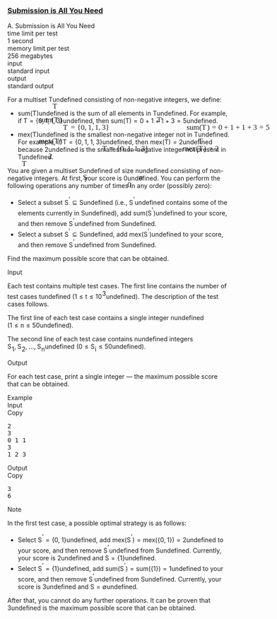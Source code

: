 <h3><a href="https://codeforces.com/contest/2130/problem/A" target="_blank" rel="noopener noreferrer">Submission is All You Need</a></h3>
<div class="header"><div class="title">A. Submission is All You Need</div><div class="time-limit"><div class="property-title">time limit per test</div>1 second</div><div class="memory-limit"><div class="property-title">memory limit per test</div>256 megabytes</div><div class="input-file input-standard"><div class="property-title">input</div>standard input</div><div class="output-file output-standard"><div class="property-title">output</div>standard output</div></div><div><p>For a multiset <span class="MathJax_Preview" style="color: inherit;"><span class="MJXp-math" id="MJXp-Span-1"><span class="MJXp-mi MJXp-italic" id="MJXp-Span-2">T</span></span></span><span class="MathJax MathJax_Processed" id="MathJax-Element-1-Frame" tabindex="0" style=""><nobr><span class="math" id="MathJax-Span-1"><span style="display: inline-block; position: relative; width: 0em; height: 0px; font-size: 122%;"><span style="position: absolute;"><span class="mrow" id="MathJax-Span-2"><span class="mi" id="MathJax-Span-3" style="font-family: MathJax_Math-italic;">T<span style="display: inline-block; overflow: hidden; height: 1px; width: 0.12em;"></span></span></span></span></span></span></nobr></span>undefined consisting of non-negative integers, we define:</p><ul> <li> <span class="MathJax_Preview" style="color: inherit;"><span class="MJXp-math" id="MJXp-Span-3"><span class="MJXp-mtext" id="MJXp-Span-4">sum</span><span class="MJXp-mo" id="MJXp-Span-5" style="margin-left: 0em; margin-right: 0em;">(</span><span class="MJXp-mi MJXp-italic" id="MJXp-Span-6">T</span><span class="MJXp-mo" id="MJXp-Span-7" style="margin-left: 0em; margin-right: 0em;">)</span></span></span><span class="MathJax MathJax_Processed" id="MathJax-Element-2-Frame" tabindex="0" style=""><nobr><span class="math" id="MathJax-Span-4"><span style="display: inline-block; position: relative; width: 0em; height: 0px; font-size: 122%;"><span style="position: absolute;"><span class="mrow" id="MathJax-Span-5"><span class="mtext" id="MathJax-Span-6" style="font-family: MathJax_Main;">sum</span><span class="mo" id="MathJax-Span-7" style="font-family: MathJax_Main;">(</span><span class="mi" id="MathJax-Span-8" style="font-family: MathJax_Math-italic;">T<span style="display: inline-block; overflow: hidden; height: 1px; width: 0.12em;"></span></span><span class="mo" id="MathJax-Span-9" style="font-family: MathJax_Main;">)</span></span></span></span></span></nobr></span>undefined is the sum of all elements in <span class="MathJax_Preview" style="color: inherit;"><span class="MJXp-math" id="MJXp-Span-8"><span class="MJXp-mi MJXp-italic" id="MJXp-Span-9">T</span></span></span><span class="MathJax MathJax_Processed" id="MathJax-Element-3-Frame" tabindex="0" style=""><nobr><span class="math" id="MathJax-Span-10"><span style="display: inline-block; position: relative; width: 0em; height: 0px; font-size: 122%;"><span style="position: absolute;"><span class="mrow" id="MathJax-Span-11"><span class="mi" id="MathJax-Span-12" style="font-family: MathJax_Math-italic;">T<span style="display: inline-block; overflow: hidden; height: 1px; width: 0.12em;"></span></span></span></span></span></span></nobr></span>undefined. For example, if <span class="MathJax_Preview" style="color: inherit;"><span class="MJXp-math" id="MJXp-Span-10"><span class="MJXp-mi MJXp-italic" id="MJXp-Span-11">T</span><span class="MJXp-mo" id="MJXp-Span-12" style="margin-left: 0.333em; margin-right: 0.333em;">=</span><span class="MJXp-mo" id="MJXp-Span-13" style="margin-left: 0em; margin-right: 0em;">{</span><span class="MJXp-mn" id="MJXp-Span-14">0</span><span class="MJXp-mo" id="MJXp-Span-15" style="margin-left: 0em; margin-right: 0.222em;">,</span><span class="MJXp-mn" id="MJXp-Span-16">1</span><span class="MJXp-mo" id="MJXp-Span-17" style="margin-left: 0em; margin-right: 0.222em;">,</span><span class="MJXp-mn" id="MJXp-Span-18">1</span><span class="MJXp-mo" id="MJXp-Span-19" style="margin-left: 0em; margin-right: 0.222em;">,</span><span class="MJXp-mn" id="MJXp-Span-20">3</span><span class="MJXp-mo" id="MJXp-Span-21" style="margin-left: 0em; margin-right: 0em;">}</span></span></span><span class="MathJax MathJax_Processed" id="MathJax-Element-4-Frame" tabindex="0" style=""><nobr><span class="math" id="MathJax-Span-13"><span style="display: inline-block; position: relative; width: 0em; height: 0px; font-size: 122%;"><span style="position: absolute;"><span class="mrow" id="MathJax-Span-14"><span class="mi" id="MathJax-Span-15" style="font-family: MathJax_Math-italic;">T<span style="display: inline-block; overflow: hidden; height: 1px; width: 0.12em;"></span></span><span class="mo" id="MathJax-Span-16" style="font-family: MathJax_Main; padding-left: 0.296em;">=</span><span class="mo" id="MathJax-Span-17" style="font-family: MathJax_Main; padding-left: 0.296em;">{</span><span class="mn" id="MathJax-Span-18" style="font-family: MathJax_Main;">0</span><span class="mo" id="MathJax-Span-19" style="font-family: MathJax_Main;">,</span><span class="mn" id="MathJax-Span-20" style="font-family: MathJax_Main; padding-left: 0.179em;">1</span><span class="mo" id="MathJax-Span-21" style="font-family: MathJax_Main;">,</span><span class="mn" id="MathJax-Span-22" style="font-family: MathJax_Main; padding-left: 0.179em;">1</span><span class="mo" id="MathJax-Span-23" style="font-family: MathJax_Main;">,</span><span class="mn" id="MathJax-Span-24" style="font-family: MathJax_Main; padding-left: 0.179em;">3</span><span class="mo" id="MathJax-Span-25" style="font-family: MathJax_Main;">}</span></span></span></span></span></nobr></span>undefined, then <span class="MathJax_Preview" style="color: inherit;"><span class="MJXp-math" id="MJXp-Span-22"><span class="MJXp-mtext" id="MJXp-Span-23">sum</span><span class="MJXp-mo" id="MJXp-Span-24" style="margin-left: 0em; margin-right: 0em;">(</span><span class="MJXp-mi MJXp-italic" id="MJXp-Span-25">T</span><span class="MJXp-mo" id="MJXp-Span-26" style="margin-left: 0em; margin-right: 0em;">)</span><span class="MJXp-mo" id="MJXp-Span-27" style="margin-left: 0.333em; margin-right: 0.333em;">=</span><span class="MJXp-mn" id="MJXp-Span-28">0</span><span class="MJXp-mo" id="MJXp-Span-29" style="margin-left: 0.267em; margin-right: 0.267em;">+</span><span class="MJXp-mn" id="MJXp-Span-30">1</span><span class="MJXp-mo" id="MJXp-Span-31" style="margin-left: 0.267em; margin-right: 0.267em;">+</span><span class="MJXp-mn" id="MJXp-Span-32">1</span><span class="MJXp-mo" id="MJXp-Span-33" style="margin-left: 0.267em; margin-right: 0.267em;">+</span><span class="MJXp-mn" id="MJXp-Span-34">3</span><span class="MJXp-mo" id="MJXp-Span-35" style="margin-left: 0.333em; margin-right: 0.333em;">=</span><span class="MJXp-mn" id="MJXp-Span-36">5</span></span></span><span class="MathJax MathJax_Processed" id="MathJax-Element-5-Frame" tabindex="0" style=""><nobr><span class="math" id="MathJax-Span-26"><span style="display: inline-block; position: relative; width: 0em; height: 0px; font-size: 122%;"><span style="position: absolute;"><span class="mrow" id="MathJax-Span-27"><span class="mtext" id="MathJax-Span-28" style="font-family: MathJax_Main;">sum</span><span class="mo" id="MathJax-Span-29" style="font-family: MathJax_Main;">(</span><span class="mi" id="MathJax-Span-30" style="font-family: MathJax_Math-italic;">T<span style="display: inline-block; overflow: hidden; height: 1px; width: 0.12em;"></span></span><span class="mo" id="MathJax-Span-31" style="font-family: MathJax_Main;">)</span><span class="mo" id="MathJax-Span-32" style="font-family: MathJax_Main; padding-left: 0.296em;">=</span><span class="mn" id="MathJax-Span-33" style="font-family: MathJax_Main; padding-left: 0.296em;">0</span><span class="mo" id="MathJax-Span-34" style="font-family: MathJax_Main; padding-left: 0.237em;">+</span><span class="mn" id="MathJax-Span-35" style="font-family: MathJax_Main; padding-left: 0.237em;">1</span><span class="mo" id="MathJax-Span-36" style="font-family: MathJax_Main; padding-left: 0.237em;">+</span><span class="mn" id="MathJax-Span-37" style="font-family: MathJax_Main; padding-left: 0.237em;">1</span><span class="mo" id="MathJax-Span-38" style="font-family: MathJax_Main; padding-left: 0.237em;">+</span><span class="mn" id="MathJax-Span-39" style="font-family: MathJax_Main; padding-left: 0.237em;">3</span><span class="mo" id="MathJax-Span-40" style="font-family: MathJax_Main; padding-left: 0.296em;">=</span><span class="mn" id="MathJax-Span-41" style="font-family: MathJax_Main; padding-left: 0.296em;">5</span></span></span></span></span></nobr></span>undefined.<p> </p></li><li> <span class="MathJax_Preview" style="color: inherit;"><span class="MJXp-math" id="MJXp-Span-37"><span class="MJXp-mtext" id="MJXp-Span-38">mex</span><span class="MJXp-mo" id="MJXp-Span-39" style="margin-left: 0em; margin-right: 0em;">(</span><span class="MJXp-mi MJXp-italic" id="MJXp-Span-40">T</span><span class="MJXp-mo" id="MJXp-Span-41" style="margin-left: 0em; margin-right: 0em;">)</span></span></span><span class="MathJax MathJax_Processed" id="MathJax-Element-6-Frame" tabindex="0" style=""><nobr><span class="math" id="MathJax-Span-42"><span style="display: inline-block; position: relative; width: 0em; height: 0px; font-size: 122%;"><span style="position: absolute;"><span class="mrow" id="MathJax-Span-43"><span class="mtext" id="MathJax-Span-44" style="font-family: MathJax_Main;">mex</span><span class="mo" id="MathJax-Span-45" style="font-family: MathJax_Main;">(</span><span class="mi" id="MathJax-Span-46" style="font-family: MathJax_Math-italic;">T<span style="display: inline-block; overflow: hidden; height: 1px; width: 0.12em;"></span></span><span class="mo" id="MathJax-Span-47" style="font-family: MathJax_Main;">)</span></span></span></span></span></nobr></span>undefined is the smallest non-negative integer not in <span class="MathJax_Preview" style="color: inherit;"><span class="MJXp-math" id="MJXp-Span-42"><span class="MJXp-mi MJXp-italic" id="MJXp-Span-43">T</span></span></span><span class="MathJax MathJax_Processed" id="MathJax-Element-7-Frame" tabindex="0" style=""><nobr><span class="math" id="MathJax-Span-48"><span style="display: inline-block; position: relative; width: 0em; height: 0px; font-size: 122%;"><span style="position: absolute;"><span class="mrow" id="MathJax-Span-49"><span class="mi" id="MathJax-Span-50" style="font-family: MathJax_Math-italic;">T<span style="display: inline-block; overflow: hidden; height: 1px; width: 0.12em;"></span></span></span></span></span></span></nobr></span>undefined. For example, if <span class="MathJax_Preview" style="color: inherit;"><span class="MJXp-math" id="MJXp-Span-44"><span class="MJXp-mi MJXp-italic" id="MJXp-Span-45">T</span><span class="MJXp-mo" id="MJXp-Span-46" style="margin-left: 0.333em; margin-right: 0.333em;">=</span><span class="MJXp-mo" id="MJXp-Span-47" style="margin-left: 0em; margin-right: 0em;">{</span><span class="MJXp-mn" id="MJXp-Span-48">0</span><span class="MJXp-mo" id="MJXp-Span-49" style="margin-left: 0em; margin-right: 0.222em;">,</span><span class="MJXp-mn" id="MJXp-Span-50">1</span><span class="MJXp-mo" id="MJXp-Span-51" style="margin-left: 0em; margin-right: 0.222em;">,</span><span class="MJXp-mn" id="MJXp-Span-52">1</span><span class="MJXp-mo" id="MJXp-Span-53" style="margin-left: 0em; margin-right: 0.222em;">,</span><span class="MJXp-mn" id="MJXp-Span-54">3</span><span class="MJXp-mo" id="MJXp-Span-55" style="margin-left: 0em; margin-right: 0em;">}</span></span></span><span class="MathJax MathJax_Processed" id="MathJax-Element-8-Frame" tabindex="0" style=""><nobr><span class="math" id="MathJax-Span-51"><span style="display: inline-block; position: relative; width: 0em; height: 0px; font-size: 122%;"><span style="position: absolute;"><span class="mrow" id="MathJax-Span-52"><span class="mi" id="MathJax-Span-53" style="font-family: MathJax_Math-italic;">T<span style="display: inline-block; overflow: hidden; height: 1px; width: 0.12em;"></span></span><span class="mo" id="MathJax-Span-54" style="font-family: MathJax_Main; padding-left: 0.296em;">=</span><span class="mo" id="MathJax-Span-55" style="font-family: MathJax_Main; padding-left: 0.296em;">{</span><span class="mn" id="MathJax-Span-56" style="font-family: MathJax_Main;">0</span><span class="mo" id="MathJax-Span-57" style="font-family: MathJax_Main;">,</span><span class="mn" id="MathJax-Span-58" style="font-family: MathJax_Main; padding-left: 0.179em;">1</span><span class="mo" id="MathJax-Span-59" style="font-family: MathJax_Main;">,</span><span class="mn" id="MathJax-Span-60" style="font-family: MathJax_Main; padding-left: 0.179em;">1</span><span class="mo" id="MathJax-Span-61" style="font-family: MathJax_Main;">,</span><span class="mn" id="MathJax-Span-62" style="font-family: MathJax_Main; padding-left: 0.179em;">3</span><span class="mo" id="MathJax-Span-63" style="font-family: MathJax_Main;">}</span></span></span></span></span></nobr></span>undefined, then <span class="MathJax_Preview" style="color: inherit;"><span class="MJXp-math" id="MJXp-Span-56"><span class="MJXp-mtext" id="MJXp-Span-57">mex</span><span class="MJXp-mo" id="MJXp-Span-58" style="margin-left: 0em; margin-right: 0em;">(</span><span class="MJXp-mi MJXp-italic" id="MJXp-Span-59">T</span><span class="MJXp-mo" id="MJXp-Span-60" style="margin-left: 0em; margin-right: 0em;">)</span><span class="MJXp-mo" id="MJXp-Span-61" style="margin-left: 0.333em; margin-right: 0.333em;">=</span><span class="MJXp-mn" id="MJXp-Span-62">2</span></span></span><span class="MathJax MathJax_Processed" id="MathJax-Element-9-Frame" tabindex="0" style=""><nobr><span class="math" id="MathJax-Span-64"><span style="display: inline-block; position: relative; width: 0em; height: 0px; font-size: 122%;"><span style="position: absolute;"><span class="mrow" id="MathJax-Span-65"><span class="mtext" id="MathJax-Span-66" style="font-family: MathJax_Main;">mex</span><span class="mo" id="MathJax-Span-67" style="font-family: MathJax_Main;">(</span><span class="mi" id="MathJax-Span-68" style="font-family: MathJax_Math-italic;">T<span style="display: inline-block; overflow: hidden; height: 1px; width: 0.12em;"></span></span><span class="mo" id="MathJax-Span-69" style="font-family: MathJax_Main;">)</span><span class="mo" id="MathJax-Span-70" style="font-family: MathJax_Main; padding-left: 0.296em;">=</span><span class="mn" id="MathJax-Span-71" style="font-family: MathJax_Main; padding-left: 0.296em;">2</span></span></span></span></span></nobr></span>undefined because <span class="MathJax_Preview" style="color: inherit;"><span class="MJXp-math" id="MJXp-Span-63"><span class="MJXp-mn" id="MJXp-Span-64">2</span></span></span><span class="MathJax MathJax_Processed" id="MathJax-Element-10-Frame" tabindex="0" style=""><nobr><span class="math" id="MathJax-Span-72"><span style="display: inline-block; position: relative; width: 0em; height: 0px; font-size: 122%;"><span style="position: absolute;"><span class="mrow" id="MathJax-Span-73"><span class="mn" id="MathJax-Span-74" style="font-family: MathJax_Main;">2</span></span></span></span></span></nobr></span>undefined is the smallest non-negative integer not present in <span class="MathJax_Preview" style="color: inherit;"><span class="MJXp-math" id="MJXp-Span-65"><span class="MJXp-mi MJXp-italic" id="MJXp-Span-66">T</span></span></span><span class="MathJax MathJax_Processed" id="MathJax-Element-11-Frame" tabindex="0" style=""><nobr><span class="math" id="MathJax-Span-75"><span style="display: inline-block; position: relative; width: 0em; height: 0px; font-size: 122%;"><span style="position: absolute;"><span class="mrow" id="MathJax-Span-76"><span class="mi" id="MathJax-Span-77" style="font-family: MathJax_Math-italic;">T<span style="display: inline-block; overflow: hidden; height: 1px; width: 0.12em;"></span></span></span></span></span></span></nobr></span>undefined.</li></ul> You are given a multiset <span class="MathJax_Preview" style="color: inherit;"><span class="MJXp-math" id="MJXp-Span-67"><span class="MJXp-mi MJXp-italic" id="MJXp-Span-68">S</span></span></span><span class="MathJax MathJax_Processed" id="MathJax-Element-12-Frame" tabindex="0" style=""><nobr><span class="math" id="MathJax-Span-78"><span style="display: inline-block; position: relative; width: 0em; height: 0px; font-size: 122%;"><span style="position: absolute;"><span class="mrow" id="MathJax-Span-79"><span class="mi" id="MathJax-Span-80" style="font-family: MathJax_Math-italic;">S<span style="display: inline-block; overflow: hidden; height: 1px; width: 0.061em;"></span></span></span></span></span></span></nobr></span>undefined of size <span class="MathJax_Preview" style="color: inherit;"><span class="MJXp-math" id="MJXp-Span-69"><span class="MJXp-mi MJXp-italic" id="MJXp-Span-70">n</span></span></span><span class="MathJax MathJax_Processed" id="MathJax-Element-13-Frame" tabindex="0" style=""><nobr><span class="math" id="MathJax-Span-81"><span style="display: inline-block; position: relative; width: 0em; height: 0px; font-size: 122%;"><span style="position: absolute;"><span class="mrow" id="MathJax-Span-82"><span class="mi" id="MathJax-Span-83" style="font-family: MathJax_Math-italic;">n</span></span></span></span></span></nobr></span>undefined consisting of non-negative integers. At first, your score is <span class="MathJax_Preview" style="color: inherit;"><span class="MJXp-math" id="MJXp-Span-71"><span class="MJXp-mn" id="MJXp-Span-72">0</span></span></span><span class="MathJax MathJax_Processed" id="MathJax-Element-14-Frame" tabindex="0" style=""><nobr><span class="math" id="MathJax-Span-84"><span style="display: inline-block; position: relative; width: 0em; height: 0px; font-size: 122%;"><span style="position: absolute;"><span class="mrow" id="MathJax-Span-85"><span class="mn" id="MathJax-Span-86" style="font-family: MathJax_Main;">0</span></span></span></span></span></nobr></span>undefined. You can perform the following operations any number of times in any order (possibly zero):<ul> <li> Select a subset <span class="MathJax_Preview" style="color: inherit;"><span class="MJXp-math" id="MJXp-Span-73"><span class="MJXp-msup" id="MJXp-Span-74"><span class="MJXp-mi MJXp-italic" id="MJXp-Span-75" style="margin-right: 0.05em;">S</span><span class="MJXp-mo MJXp-script" id="MJXp-Span-76" style="vertical-align: 0.5em;">′</span></span><span class="MJXp-mo" id="MJXp-Span-77" style="margin-left: 0.333em; margin-right: 0.333em;">⊆</span><span class="MJXp-mi MJXp-italic" id="MJXp-Span-78">S</span></span></span><span class="MathJax MathJax_Processing" id="MathJax-Element-15-Frame" tabindex="0" style=""></span>undefined (i.e., <span class="MathJax_Preview" style="color: inherit;"><span class="MJXp-math" id="MJXp-Span-79"><span class="MJXp-msup" id="MJXp-Span-80"><span class="MJXp-mi MJXp-italic" id="MJXp-Span-81" style="margin-right: 0.05em;">S</span><span class="MJXp-mo MJXp-script" id="MJXp-Span-82" style="vertical-align: 0.5em;">′</span></span></span></span><span class="MathJax MathJax_Processing" id="MathJax-Element-16-Frame" tabindex="0"></span>undefined contains some of the elements currently in <span class="MathJax_Preview" style="color: inherit;"><span class="MJXp-math" id="MJXp-Span-83"><span class="MJXp-mi MJXp-italic" id="MJXp-Span-84">S</span></span></span><span class="MathJax MathJax_Processing" id="MathJax-Element-17-Frame" tabindex="0"></span>undefined), add <span class="MathJax_Preview" style="color: inherit;"><span class="MJXp-math" id="MJXp-Span-85"><span class="MJXp-mtext" id="MJXp-Span-86">sum</span><span class="MJXp-mo" id="MJXp-Span-87" style="margin-left: 0em; margin-right: 0em;">(</span><span class="MJXp-msup" id="MJXp-Span-88"><span class="MJXp-mi MJXp-italic" id="MJXp-Span-89" style="margin-right: 0.05em;">S</span><span class="MJXp-mo MJXp-script" id="MJXp-Span-90" style="vertical-align: 0.5em;">′</span></span><span class="MJXp-mo" id="MJXp-Span-91" style="margin-left: 0em; margin-right: 0em;">)</span></span></span><span class="MathJax MathJax_Processing" id="MathJax-Element-18-Frame" tabindex="0"></span>undefined to your score, and then remove <span class="MathJax_Preview" style="color: inherit;"><span class="MJXp-math" id="MJXp-Span-92"><span class="MJXp-msup" id="MJXp-Span-93"><span class="MJXp-mi MJXp-italic" id="MJXp-Span-94" style="margin-right: 0.05em;">S</span><span class="MJXp-mo MJXp-script" id="MJXp-Span-95" style="vertical-align: 0.5em;">′</span></span></span></span><span class="MathJax MathJax_Processing" id="MathJax-Element-19-Frame" tabindex="0"></span>undefined from <span class="MathJax_Preview" style="color: inherit;"><span class="MJXp-math" id="MJXp-Span-96"><span class="MJXp-mi MJXp-italic" id="MJXp-Span-97">S</span></span></span><span class="MathJax MathJax_Processing" id="MathJax-Element-20-Frame" tabindex="0"></span>undefined. </li><li> Select a subset <span class="MathJax_Preview" style="color: inherit;"><span class="MJXp-math" id="MJXp-Span-98"><span class="MJXp-msup" id="MJXp-Span-99"><span class="MJXp-mi MJXp-italic" id="MJXp-Span-100" style="margin-right: 0.05em;">S</span><span class="MJXp-mo MJXp-script" id="MJXp-Span-101" style="vertical-align: 0.5em;">′</span></span><span class="MJXp-mo" id="MJXp-Span-102" style="margin-left: 0.333em; margin-right: 0.333em;">⊆</span><span class="MJXp-mi MJXp-italic" id="MJXp-Span-103">S</span></span></span><span class="MathJax MathJax_Processing" id="MathJax-Element-21-Frame" tabindex="0"></span>undefined, add <span class="MathJax_Preview" style="color: inherit;"><span class="MJXp-math" id="MJXp-Span-104"><span class="MJXp-mtext" id="MJXp-Span-105">mex</span><span class="MJXp-mo" id="MJXp-Span-106" style="margin-left: 0em; margin-right: 0em;">(</span><span class="MJXp-msup" id="MJXp-Span-107"><span class="MJXp-mi MJXp-italic" id="MJXp-Span-108" style="margin-right: 0.05em;">S</span><span class="MJXp-mo MJXp-script" id="MJXp-Span-109" style="vertical-align: 0.5em;">′</span></span><span class="MJXp-mo" id="MJXp-Span-110" style="margin-left: 0em; margin-right: 0em;">)</span></span></span><span class="MathJax MathJax_Processing" id="MathJax-Element-22-Frame" tabindex="0"></span>undefined to your score, and then remove <span class="MathJax_Preview" style="color: inherit;"><span class="MJXp-math" id="MJXp-Span-111"><span class="MJXp-msup" id="MJXp-Span-112"><span class="MJXp-mi MJXp-italic" id="MJXp-Span-113" style="margin-right: 0.05em;">S</span><span class="MJXp-mo MJXp-script" id="MJXp-Span-114" style="vertical-align: 0.5em;">′</span></span></span></span><span class="MathJax MathJax_Processing" id="MathJax-Element-23-Frame" tabindex="0"></span>undefined from <span class="MathJax_Preview" style="color: inherit;"><span class="MJXp-math" id="MJXp-Span-115"><span class="MJXp-mi MJXp-italic" id="MJXp-Span-116">S</span></span></span><span class="MathJax MathJax_Processing" id="MathJax-Element-24-Frame" tabindex="0"></span>undefined. </li></ul><p>Find the maximum possible score that can be obtained.</p></div><div class="input-specification"><div class="section-title">Input</div><p>Each test contains multiple test cases. The first line contains the number of test cases <span class="MathJax_Preview" style="color: inherit;"><span class="MJXp-math" id="MJXp-Span-117"><span class="MJXp-mi MJXp-italic" id="MJXp-Span-118">t</span></span></span><span class="MathJax MathJax_Processing" id="MathJax-Element-25-Frame" tabindex="0"></span>undefined (<span class="MathJax_Preview" style="color: inherit;"><span class="MJXp-math" id="MJXp-Span-119"><span class="MJXp-mn" id="MJXp-Span-120">1</span><span class="MJXp-mo" id="MJXp-Span-121" style="margin-left: 0.333em; margin-right: 0.333em;">≤</span><span class="MJXp-mi MJXp-italic" id="MJXp-Span-122">t</span><span class="MJXp-mo" id="MJXp-Span-123" style="margin-left: 0.333em; margin-right: 0.333em;">≤</span><span class="MJXp-msubsup" id="MJXp-Span-124"><span class="MJXp-mn" id="MJXp-Span-125" style="margin-right: 0.05em;">10</span><span class="MJXp-mn MJXp-script" id="MJXp-Span-126" style="vertical-align: 0.5em;">3</span></span></span></span><span class="MathJax MathJax_Processing" id="MathJax-Element-26-Frame" tabindex="0"></span>undefined). The description of the test cases follows. </p><p>The first line of each test case contains a single integer <span class="MathJax_Preview" style="color: inherit;"><span class="MJXp-math" id="MJXp-Span-127"><span class="MJXp-mi MJXp-italic" id="MJXp-Span-128">n</span></span></span><span class="MathJax MathJax_Processing" id="MathJax-Element-27-Frame" tabindex="0"></span>undefined (<span class="MathJax_Preview" style="color: inherit;"><span class="MJXp-math" id="MJXp-Span-129"><span class="MJXp-mn" id="MJXp-Span-130">1</span><span class="MJXp-mo" id="MJXp-Span-131" style="margin-left: 0.333em; margin-right: 0.333em;">≤</span><span class="MJXp-mi MJXp-italic" id="MJXp-Span-132">n</span><span class="MJXp-mo" id="MJXp-Span-133" style="margin-left: 0.333em; margin-right: 0.333em;">≤</span><span class="MJXp-mn" id="MJXp-Span-134">50</span></span></span><span class="MathJax MathJax_Processing" id="MathJax-Element-28-Frame" tabindex="0"></span>undefined).</p><p>The second line of each test case contains <span class="MathJax_Preview" style="color: inherit;"><span class="MJXp-math" id="MJXp-Span-135"><span class="MJXp-mi MJXp-italic" id="MJXp-Span-136">n</span></span></span><span class="MathJax MathJax_Processing" id="MathJax-Element-29-Frame" tabindex="0"></span>undefined integers <span class="MathJax_Preview" style="color: inherit;"><span class="MJXp-math" id="MJXp-Span-137"><span class="MJXp-msubsup" id="MJXp-Span-138"><span class="MJXp-mi MJXp-italic" id="MJXp-Span-139" style="margin-right: 0.05em;">S</span><span class="MJXp-mn MJXp-script" id="MJXp-Span-140" style="vertical-align: -0.4em;">1</span></span><span class="MJXp-mo" id="MJXp-Span-141" style="margin-left: 0em; margin-right: 0.222em;">,</span><span class="MJXp-msubsup" id="MJXp-Span-142"><span class="MJXp-mi MJXp-italic" id="MJXp-Span-143" style="margin-right: 0.05em;">S</span><span class="MJXp-mn MJXp-script" id="MJXp-Span-144" style="vertical-align: -0.4em;">2</span></span><span class="MJXp-mo" id="MJXp-Span-145" style="margin-left: 0em; margin-right: 0.222em;">,</span><span class="MJXp-mo" id="MJXp-Span-146" style="margin-left: 0em; margin-right: 0em;">…</span><span class="MJXp-mo" id="MJXp-Span-147" style="margin-left: 0em; margin-right: 0.222em;">,</span><span class="MJXp-msubsup" id="MJXp-Span-148"><span class="MJXp-mi MJXp-italic" id="MJXp-Span-149" style="margin-right: 0.05em;">S</span><span class="MJXp-mi MJXp-italic MJXp-script" id="MJXp-Span-150" style="vertical-align: -0.4em;">n</span></span></span></span><span class="MathJax MathJax_Processing" id="MathJax-Element-30-Frame" tabindex="0"></span>undefined (<span class="MathJax_Preview" style="color: inherit;"><span class="MJXp-math" id="MJXp-Span-151"><span class="MJXp-mn" id="MJXp-Span-152">0</span><span class="MJXp-mo" id="MJXp-Span-153" style="margin-left: 0.333em; margin-right: 0.333em;">≤</span><span class="MJXp-msubsup" id="MJXp-Span-154"><span class="MJXp-mi MJXp-italic" id="MJXp-Span-155" style="margin-right: 0.05em;">S</span><span class="MJXp-mi MJXp-italic MJXp-script" id="MJXp-Span-156" style="vertical-align: -0.4em;">i</span></span><span class="MJXp-mo" id="MJXp-Span-157" style="margin-left: 0.333em; margin-right: 0.333em;">≤</span><span class="MJXp-mn" id="MJXp-Span-158">50</span></span></span><span class="MathJax MathJax_Processing" id="MathJax-Element-31-Frame" tabindex="0"></span>undefined).</p></div><div class="output-specification"><div class="section-title">Output</div><p>For each test case, print a single integer&nbsp;— the maximum possible score that can be obtained.</p></div><div class="sample-tests"><div class="section-title">Example</div><div class="sample-test"><div class="input"><div class="title">Input<div title="Copy" data-clipboard-target="#id002749406441922402" id="id009225281513122985" class="input-output-copier">Copy</div></div><pre id="id002749406441922402"><div class="test-example-line test-example-line-even test-example-line-0">2</div><div class="test-example-line test-example-line-odd test-example-line-1">3</div><div class="test-example-line test-example-line-odd test-example-line-1">0 1 1</div><div class="test-example-line test-example-line-even test-example-line-2">3</div><div class="test-example-line test-example-line-even test-example-line-2">1 2 3</div></pre></div><div class="output"><div class="title">Output<div title="Copy" data-clipboard-target="#id0041909238742978516" id="id0001637464916358855" class="input-output-copier">Copy</div></div><pre id="id0041909238742978516">3
6
</pre></div></div></div><div class="note"><div class="section-title">Note</div><p>In the first test case, a possible optimal strategy is as follows:</p><ul> <li> Select <span class="MathJax_Preview" style="color: inherit;"><span class="MJXp-math" id="MJXp-Span-159"><span class="MJXp-msup" id="MJXp-Span-160"><span class="MJXp-mi MJXp-italic" id="MJXp-Span-161" style="margin-right: 0.05em;">S</span><span class="MJXp-mo MJXp-script" id="MJXp-Span-162" style="vertical-align: 0.5em;">′</span></span><span class="MJXp-mo" id="MJXp-Span-163" style="margin-left: 0.333em; margin-right: 0.333em;">=</span><span class="MJXp-mo" id="MJXp-Span-164" style="margin-left: 0em; margin-right: 0em;">{</span><span class="MJXp-mn" id="MJXp-Span-165">0</span><span class="MJXp-mo" id="MJXp-Span-166" style="margin-left: 0em; margin-right: 0.222em;">,</span><span class="MJXp-mn" id="MJXp-Span-167">1</span><span class="MJXp-mo" id="MJXp-Span-168" style="margin-left: 0em; margin-right: 0em;">}</span></span></span><span class="MathJax MathJax_Processing" id="MathJax-Element-32-Frame" tabindex="0"></span>undefined, add <span class="MathJax_Preview" style="color: inherit;"><span class="MJXp-math" id="MJXp-Span-169"><span class="MJXp-mtext" id="MJXp-Span-170">mex</span><span class="MJXp-mo" id="MJXp-Span-171" style="margin-left: 0em; margin-right: 0em;">(</span><span class="MJXp-msup" id="MJXp-Span-172"><span class="MJXp-mi MJXp-italic" id="MJXp-Span-173" style="margin-right: 0.05em;">S</span><span class="MJXp-mo MJXp-script" id="MJXp-Span-174" style="vertical-align: 0.5em;">′</span></span><span class="MJXp-mo" id="MJXp-Span-175" style="margin-left: 0em; margin-right: 0em;">)</span><span class="MJXp-mo" id="MJXp-Span-176" style="margin-left: 0.333em; margin-right: 0.333em;">=</span><span class="MJXp-mtext" id="MJXp-Span-177">mex</span><span class="MJXp-mo" id="MJXp-Span-178" style="margin-left: 0em; margin-right: 0em;">(</span><span class="MJXp-mo" id="MJXp-Span-179" style="margin-left: 0em; margin-right: 0em;">{</span><span class="MJXp-mn" id="MJXp-Span-180">0</span><span class="MJXp-mo" id="MJXp-Span-181" style="margin-left: 0em; margin-right: 0.222em;">,</span><span class="MJXp-mn" id="MJXp-Span-182">1</span><span class="MJXp-mo" id="MJXp-Span-183" style="margin-left: 0em; margin-right: 0em;">}</span><span class="MJXp-mo" id="MJXp-Span-184" style="margin-left: 0em; margin-right: 0em;">)</span><span class="MJXp-mo" id="MJXp-Span-185" style="margin-left: 0.333em; margin-right: 0.333em;">=</span><span class="MJXp-mn" id="MJXp-Span-186">2</span></span></span><span class="MathJax MathJax_Processing" id="MathJax-Element-33-Frame" tabindex="0"></span>undefined to your score, and then remove <span class="MathJax_Preview" style="color: inherit;"><span class="MJXp-math" id="MJXp-Span-187"><span class="MJXp-msup" id="MJXp-Span-188"><span class="MJXp-mi MJXp-italic" id="MJXp-Span-189" style="margin-right: 0.05em;">S</span><span class="MJXp-mo MJXp-script" id="MJXp-Span-190" style="vertical-align: 0.5em;">′</span></span></span></span><span class="MathJax MathJax_Processing" id="MathJax-Element-34-Frame" tabindex="0"></span>undefined from <span class="MathJax_Preview" style="color: inherit;"><span class="MJXp-math" id="MJXp-Span-191"><span class="MJXp-mi MJXp-italic" id="MJXp-Span-192">S</span></span></span><span class="MathJax MathJax_Processing" id="MathJax-Element-35-Frame" tabindex="0"></span>undefined. Currently, your score is <span class="MathJax_Preview" style="color: inherit;"><span class="MJXp-math" id="MJXp-Span-193"><span class="MJXp-mn" id="MJXp-Span-194">2</span></span></span><span class="MathJax MathJax_Processing" id="MathJax-Element-36-Frame" tabindex="0"></span>undefined and <span class="MathJax_Preview" style="color: inherit;"><span class="MJXp-math" id="MJXp-Span-195"><span class="MJXp-mi MJXp-italic" id="MJXp-Span-196">S</span><span class="MJXp-mo" id="MJXp-Span-197" style="margin-left: 0.333em; margin-right: 0.333em;">=</span><span class="MJXp-mo" id="MJXp-Span-198" style="margin-left: 0em; margin-right: 0em;">{</span><span class="MJXp-mn" id="MJXp-Span-199">1</span><span class="MJXp-mo" id="MJXp-Span-200" style="margin-left: 0em; margin-right: 0em;">}</span></span></span><span class="MathJax MathJax_Processing" id="MathJax-Element-37-Frame" tabindex="0"></span>undefined. </li><li> Select <span class="MathJax_Preview" style="color: inherit;"><span class="MJXp-math" id="MJXp-Span-201"><span class="MJXp-msup" id="MJXp-Span-202"><span class="MJXp-mi MJXp-italic" id="MJXp-Span-203" style="margin-right: 0.05em;">S</span><span class="MJXp-mo MJXp-script" id="MJXp-Span-204" style="vertical-align: 0.5em;">′</span></span><span class="MJXp-mo" id="MJXp-Span-205" style="margin-left: 0.333em; margin-right: 0.333em;">=</span><span class="MJXp-mo" id="MJXp-Span-206" style="margin-left: 0em; margin-right: 0em;">{</span><span class="MJXp-mn" id="MJXp-Span-207">1</span><span class="MJXp-mo" id="MJXp-Span-208" style="margin-left: 0em; margin-right: 0em;">}</span></span></span><span class="MathJax MathJax_Processing" id="MathJax-Element-38-Frame" tabindex="0"></span>undefined, add <span class="MathJax_Preview" style="color: inherit;"><span class="MJXp-math" id="MJXp-Span-209"><span class="MJXp-mtext" id="MJXp-Span-210">sum</span><span class="MJXp-mo" id="MJXp-Span-211" style="margin-left: 0em; margin-right: 0em;">(</span><span class="MJXp-msup" id="MJXp-Span-212"><span class="MJXp-mi MJXp-italic" id="MJXp-Span-213" style="margin-right: 0.05em;">S</span><span class="MJXp-mo MJXp-script" id="MJXp-Span-214" style="vertical-align: 0.5em;">′</span></span><span class="MJXp-mo" id="MJXp-Span-215" style="margin-left: 0em; margin-right: 0em;">)</span><span class="MJXp-mo" id="MJXp-Span-216" style="margin-left: 0.333em; margin-right: 0.333em;">=</span><span class="MJXp-mtext" id="MJXp-Span-217">sum</span><span class="MJXp-mo" id="MJXp-Span-218" style="margin-left: 0em; margin-right: 0em;">(</span><span class="MJXp-mo" id="MJXp-Span-219" style="margin-left: 0em; margin-right: 0em;">{</span><span class="MJXp-mn" id="MJXp-Span-220">1</span><span class="MJXp-mo" id="MJXp-Span-221" style="margin-left: 0em; margin-right: 0em;">}</span><span class="MJXp-mo" id="MJXp-Span-222" style="margin-left: 0em; margin-right: 0em;">)</span><span class="MJXp-mo" id="MJXp-Span-223" style="margin-left: 0.333em; margin-right: 0.333em;">=</span><span class="MJXp-mn" id="MJXp-Span-224">1</span></span></span><span class="MathJax MathJax_Processing" id="MathJax-Element-39-Frame" tabindex="0"></span>undefined to your score, and then remove <span class="MathJax_Preview" style="color: inherit;"><span class="MJXp-math" id="MJXp-Span-225"><span class="MJXp-msup" id="MJXp-Span-226"><span class="MJXp-mi MJXp-italic" id="MJXp-Span-227" style="margin-right: 0.05em;">S</span><span class="MJXp-mo MJXp-script" id="MJXp-Span-228" style="vertical-align: 0.5em;">′</span></span></span></span><span class="MathJax MathJax_Processing" id="MathJax-Element-40-Frame" tabindex="0"></span>undefined from <span class="MathJax_Preview" style="color: inherit;"><span class="MJXp-math" id="MJXp-Span-229"><span class="MJXp-mi MJXp-italic" id="MJXp-Span-230">S</span></span></span><span class="MathJax MathJax_Processing" id="MathJax-Element-41-Frame" tabindex="0"></span>undefined. Currently, your score is <span class="MathJax_Preview" style="color: inherit;"><span class="MJXp-math" id="MJXp-Span-231"><span class="MJXp-mn" id="MJXp-Span-232">3</span></span></span><span class="MathJax MathJax_Processing" id="MathJax-Element-42-Frame" tabindex="0"></span>undefined and <span class="MathJax_Preview" style="color: inherit;"><span class="MJXp-math" id="MJXp-Span-233"><span class="MJXp-mi MJXp-italic" id="MJXp-Span-234">S</span><span class="MJXp-mo" id="MJXp-Span-235" style="margin-left: 0.333em; margin-right: 0.333em;">=</span><span class="MJXp-mi MJXp-italic" id="MJXp-Span-236">∅</span></span></span><span class="MathJax MathJax_Processing" id="MathJax-Element-43-Frame" tabindex="0"></span>undefined. </li></ul><p>After that, you cannot do any further operations. It can be proven that <span class="MathJax_Preview" style="color: inherit;"><span class="MJXp-math" id="MJXp-Span-237"><span class="MJXp-mn" id="MJXp-Span-238">3</span></span></span><span class="MathJax MathJax_Processing" id="MathJax-Element-44-Frame" tabindex="0"></span>undefined is the maximum possible score that can be obtained.</p></div>